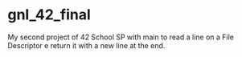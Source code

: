 # gnl_42_final
My second project of 42 School SP with main to read a line on a File Descriptor e return it with a new line at the end.
